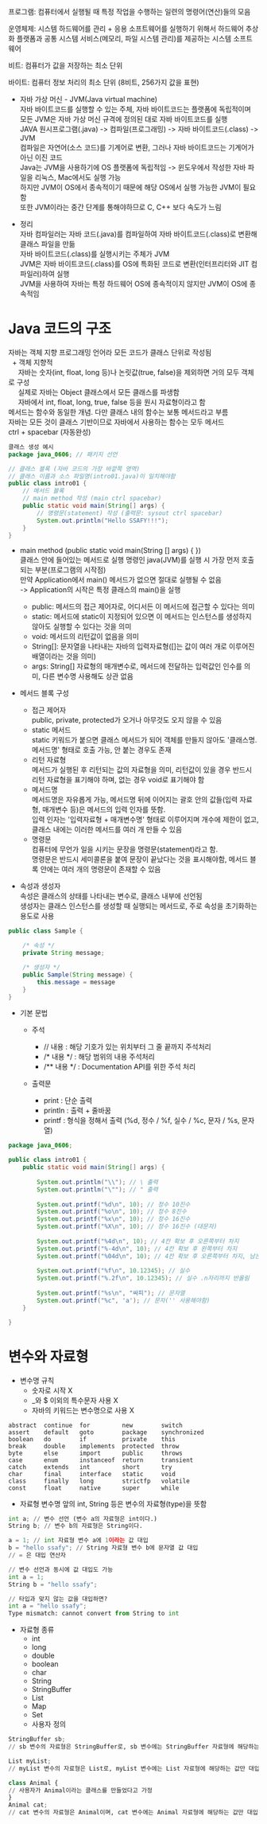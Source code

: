 프로그램: 컴퓨터에서 실행될 때 특정 작업을 수행하는 일련의 명령어(연산)들의 모음

운영체제: 시스템 하드웨어를 관리 + 응용 소프트웨어를 실행하기 위해서 하드웨어 추상화 플랫폼과 공통 시스템 서비스(메모리, 파일 시스템 관리)를 제공하는 시스템 소프트웨어

비트: 컴퓨터가 값을 저장하는 최소 단위

바이트: 컴퓨터 정보 처리의 최소 단위 (8비트, 256가지 값을 표현)

- 자바 가상 머신 - JVM(Java virtual machine)  
자바 바이트코드를 실행할 수 있는 주체, 자바 바이트코드는 플랫폼에 독립적이며 모든 JVM은 자바 가상 머신 규격에 정의된 대로 자바 바이트코드를 실행  
JAVA 원시프로그램(.java) -> 컴파일(프로그래밍) -> 자바 바이트코드(.class) -> JVM  
컴파일은 자연어(소스 코드)를 기계어로 변환, 그러나 자바 바이트코드는 기계어가 아닌 이진 코드  
Java는 JVM을 사용하기에 OS 플랫폼에 독립적임 -> 윈도우에서 작성한 자바 파일을 리눅스, Mac에서도 실행 가능  
하지만 JVM이 OS에서 종속적이기 때문에 해당 OS에서 실행 가능한 JVM이 필요함  
또한 JVM이라는 중간 단계를 통해야하므로 C, C++ 보다 속도가 느림

- 정리  
자바 컴파일러는 자바 코드(.java)를 컴파일하여 자바 바이트코드(.class)로 변환해 클래스 파일을 만듦  
자바 바이트코드(.class)를 실행시키는 주체가 JVM  
JVM은 자바 바이트코드(.class)를 OS에 특화된 코드로 변환(인터프리터와 JIT 컴파일러)하여 실행  
JVM을 사용하여 자바는 특정 하드웨어 OS에 종속적이지 않지만 JVM이 OS에 종속적임  


# Java 코드의 구조
자바는 객체 지향 프로그래밍 언어라 모든 코드가 클래스 단위로 작성됨  
&nbsp; + 객체 지향적   
&nbsp;&nbsp;&nbsp;&nbsp; 자바는 숫자(int, float, long 등)나 논릿값(true, false)을 제외하면 거의 모두 객체로 구성   
&nbsp;&nbsp;&nbsp;&nbsp; 실제로 자바는 Object 클래스에서 모든 클래스를 파생함   
&nbsp;&nbsp;&nbsp;&nbsp; 자바에서 int, float, long, true, false 등을 원시 자료형이라고 함   
메서드는 함수와 동일한 개념. 다만 클래스 내의 함수는 보통 메서드라고 부름  
자바는 모든 것이 클래스 기반이므로 자바에서 사용하는 함수는 모두 메서드  
ctrl + spacebar (자동완성)  

```Java
클래스 생성 예시  
package java_0606; // 패키지 선언  

// 클래스 블록 (자바 코드의 가장 바깥쪽 영역)
// 클래스 이름과 소스 파일명(intro01.java)이 일치해야함  
public class intro01 {
    // 메서드 블록
    // main method 작성 (main ctrl spacebar)  
    public static void main(String[] args) {
        // 명령문(statement) 작성 (출력문: sysout ctrl spacebar)
        System.out.println("Hello SSAFY!!!");
    }
}
```

- main method (public static void main(String [] args) { })  
클래스 안에 들어있는 메서드로 실행 명령인 java(JVM)를 실행 시 가장 먼저 호출 되는 부분(프로그램의 시작점)  
만약 Application에서 main() 메서드가 없으면 절대로 실행될 수 없음  
-> Application의 시작은 특정 클래스의 main()을 실행
  
  - public: 메서드의 접근 제어자로, 어디서든 이 메서드에 접근할 수 있다는 의미
  - static: 메서드에 static이 지정되어 있으면 이 메서드는 인스턴스를 생성하지 않아도 실행할 수 있다는 것을 의미
  - void: 메서드의 리턴값이 없음을 의미
  - String[]: 문자열을 나타내는 자바의 입력자료형([]는 값이 여러 개로 이루어진 배열이라는 것을 의미)
  - args: String[] 자료형의 매개변수로, 메서드에 전달하는 입력값인 인수를 의미, 다른 변수명 사용해도 상관 없음

- 메서드 블록 구성
  - 접근 제어자   
    public, private, protected가 오거나 아무것도 오지 않을 수 있음
  - static 메서드   
    static 키워드가 붙으면 클래스 메서드가 되어 객체를 만들지 않아도 '클래스명.메서드명' 형태로 호출 가능, 안 붙는 경우도 존재
  - 리턴 자료형   
    메서드가 실행된 후 리턴되는 값의 자료형을 의미, 리턴값이 있을 경우 반드시 리턴 자료형을 표기해야 하며, 없는 경우 void로 표기해야 함
  - 메서드명   
    메서드명은 자유롭게 가능, 메서드명 뒤에 이어지는 괄호 안의 값들(입력 자료형, 매개변수 등)은 메서드의 입력 인자를 뜻함.   
    입력 인자는 '입력자료형 + 매개변수명' 형태로 이루어지며 개수에 제한이 없고, 클래스 내에는 이러한 메서드를 여러 개 만들 수 있음
  - 명령문   
    컴퓨터에 무언가 일을 시키는 문장을 명령문(statement)라고 함.   
    명령문은 반드시 세미콜론을 붙여 문장이 끝났다는 것을 표시해야함, 메서드 블록 안에는 여러 개의 명령문이 존재할 수 있음

- 속성과 생성자   
  속성은 클래스의 상태를 나타내는 변수로, 클래스 내부에 선언됨   
  생성자는 클래스 인스턴스를 생성할 때 실행되는 메서드로, 주로 속성을 초기화하는 용도로 사용
```Java
public class Sample {

    /* 속성 */
    private String message;

    /* 생성자 */
    public Sample(String message) {
        this.message = message
    }
}
```

- 기본 문법
  - 주석
    - // 내용 : 해당 기호가 있는 위치부터 그 줄 끝까지 주석처리
    - /* 내용 */ : 해당 범위의 내용 주석처리
    - /** 내용 */ : Documentation API를 위한 주석 처리

  - 출력문
    - print : 단순 출력
    - println : 출력 + 줄바꿈
    - printf : 형식을 정해서 출력 (%d, 정수 / %f, 실수 / %c, 문자 / %s, 문자열)
```Java
package java_0606;

public class intro01 {
	public static void main(String[] args) {
		
		System.out.println("\\"); // \ 출력
		System.out.println("\""); // " 출력
		
		System.out.printf("%d\n", 10); // 정수 10진수
		System.out.printf("%o\n", 10); // 정수 8진수
		System.out.printf("%x\n", 10); // 정수 16진수
		System.out.printf("%X\n", 10); // 정수 16진수 (대문자)
		
		System.out.printf("%4d\n", 10); // 4칸 확보 후 오른쪽부터 차지
		System.out.printf("%-4d\n", 10); // 4칸 확보 후 왼쪽부터 차지
		System.out.printf("%04d\n", 10); // 4칸 확보 후 오른쪽부터 차지, 남는 부분은 0으로 채움
		
		System.out.printf("%f\n", 10.12345); // 실수
		System.out.printf("%.2f\n", 10.12345); // 실수 .n자리까지 반올림
		
		System.out.printf("%s\n", "싸피"); // 문자열
		System.out.printf("%c", 'a'); // 문자('' 사용해야함)
	}

}
  ```

# 변수와 자료형
- 변수명 규칙
  - 숫자로 시작 X
  - _와 $ 이외의 특수문자 사용 X
  - 자바의 키워드는 변수명으로 사용 X
```
abstract  continue  for         new        switch
assert    default   goto        package    synchronized
boolean   do        if          private    this
break     double    implements  protected  throw
byte      else      import      public     throws
case      enum      instanceof  return     transient
catch     extends   int         short      try
char      final     interface   static     void
class     finally   long        strictfp   volatile
const     float     native      super      while

```
- 자료형
  변수명 앞의 int, String 등은 변수의 자료형(type)을 뜻함

```Python
int a; // 변수 선언 (변수 a의 자료형은 int이다.)
String b; // 변수 b의 자료형은 String이다.

a = 1; // int 자료형 변수 a에 1이라는 값 대입
b = "hello ssafy"; // String 자료형 변수 b에 문자열 값 대입
// = 은 대입 연산자

// 변수 선언과 동시에 값 대입도 가능
int a = 1; 
String b = "hello ssafy";

// 타입과 맞지 않는 값을 대입하면?
int a = "hello ssafy";
Type mismatch: cannot convert from String to int
```
- 자료형 종류
  - int
  - long
  - double
  - boolean
  - char
  - String
  - StringBuffer
  - List
  - Map
  - Set
  - 사용자 정의
```Python
StringBuffer sb;
// sb 변수의 자료형은 StringBuffer로, sb 변수에는 StringBuffer 자료형에 해당하는 값만 대입 가능

List myList;
// myList 변수의 자료형은 List로, myList 변수에는 List 자료형에 해당하는 값만 대입 가능

class Animal {
// 사용자가 Animal이라는 클래스를 만들었다고 가정
}
Animal cat;
// cat 변수의 자료형은 Animal이며, cat 변수에는 Animal 자료형에 해당하는 값만 대입 가능
```
